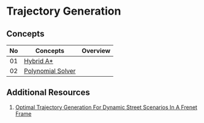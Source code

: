 # Trajectory Generation

## Concepts
| No| Concepts | Overview |
| :---: | ----- | :---: |
|01|[Hybrid A*](hybrid/main.cpp)
|02|[Polynomial Solver](polynomial/main.cpp)


## Additional Resources
1. [Optimal Trajectory Generation For Dynamic Street Scenarios In A Frenet Frame](werling-optimal-trajectory-generation-for-dynamic-street-scenarios-in-a-frenet-frame.pdf)